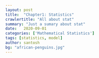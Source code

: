 ```yaml
---
layout: post
title:  "Chapter1: Statistics"
crawlertitle: "All about stat"
summary: "Just a sumary about stat"
date:   2020-09-01
categories: ['Mathematical Statistics']
tags: [statistics, model]
author: santosh
bg: "african-penguins.jpg"
---
```

